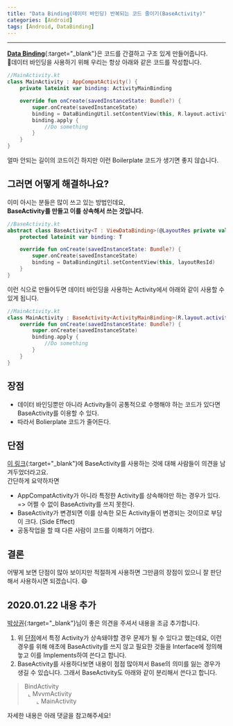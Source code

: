 ```yaml
---
title: "Data Binding(데이터 바인딩) 반복되는 코드 줄이기(BaseActivity)"
categories: [Android]
tags: [Android, DataBinding]
---
```

---
[**Data Binding**](https://developer.android.com/topic/libraries/data-binding){:target="_blank"}은 코드를 간결하고 구조 있게 만들어줍니다.  
데이터 바인딩을 사용하기 위해 우리는 항상 아래와 같은 코드를 작성합니다.

```kotlin
//MainActivity.kt
class MainActivity : AppCompatActivity() {
    private lateinit var binding: ActivityMainBinding

    override fun onCreate(savedInstanceState: Bundle?) {
        super.onCreate(savedInstanceState)
        binding = DataBindingUtil.setContentView(this, R.layout.activity_main)
        binding.apply {
            //Do something
        }
    }
}
```
얼마 안되는 길이의 코드이긴 하지만 이런 Boilerplate 코드가 생기면 좋지 않습니다.  
## 그러면 어떻게 해결하나요?
이미 아시는 분들은 많이 쓰고 있는 방법인데요,  
**BaseActivity를 만들고 이를 상속해서 쓰는 것입니다.**
```kotlin
//BaseActivity.kt
abstract class BaseActivity<T : ViewDataBinding>(@LayoutRes private val layoutResId: Int) : AppCompatActivity() {
    protected lateinit var binding: T

    override fun onCreate(savedInstanceState: Bundle?) {
        super.onCreate(savedInstanceState)
        binding = DataBindingUtil.setContentView(this, layoutResId)
    }
}
```
이런 식으로 만들어두면 데이터 바인딩을 사용하는 Activity에서 아래와 같이 사용할 수 있게 됩니다.
```kotlin
//MainActivity.kt
class MainActivity : BaseActivity<ActivityMainBinding>(R.layout.activity_main) {
    override fun onCreate(savedInstanceState: Bundle?) {
        super.onCreate(savedInstanceState)
        binding.apply {
            //Do something
        }
    }
}
```
## 장점
- 데이터 바인딩뿐만 아니라 Activity들이 공통적으로 수행해야 하는 코드가 있다면 BaseActivity를 이용할 수 있다.
- 따라서 Bolierplate 코드가 줄어든다.

## 단점
[이 링크](https://www.androidpub.com/index.php?mid=devfree&document_srl=2431162){:target="_blank"}에 BaseActivity를 사용하는 것에 대해 사람들이 의견을 남겨두었더라고요.  
간단하게 요약하자면
- AppCompatActivity가 아니라 특정한 Activity를 상속해야만 하는 경우가 있다.  
=> 어쩔 수 없이 BaseActivity를 쓰지 못한다.
- BaseActivity가 변경되면 이를 상속한 모든 Activity들이 변경되는 것이므로 부담이 크다. (Side Effect)
- 공동작업을 할 때 다른 사람이 코드를 이해하기 어렵다.

## 결론
어떻게 보면 단점이 많아 보이지만 적절하게 사용하면 그만큼의 장점이 있으니 잘 판단해서 사용하시면 되겠습니다. 😄

## 2020.01.22 내용 추가
[박상권](https://medium.com/@gun0912){:target="_blank"}님이 좋은 의견을 주셔서 내용을 조금 추가합니다.

1. 위 [단점](./#단점)에서 특정 Activity가 상속돼야할 경우 문제가 될 수 있다고 했는데요, 이런 경우를 위해 애초에 BaseActivity를 쓰지 않고 필요한 것들을 Interface에 정의해눟고 이를 Implements하여 쓴다고 합니다.
2. BaseActivity를 사용하다보면 내용이 점점 많아져서 Base의 의미를 잃는 경우가 생길 수 있습니다. 그래서 BaseActivity도 아래와 같이 분리해서 쓴다고 합니다.  
> BindActivity  
> &nbsp;&nbsp;⌞ MvvmActivity  
> &nbsp;&nbsp;&nbsp;&nbsp;&nbsp;&nbsp;&nbsp;⌞ MainActivity

자세한 내용은 아래 댓글을 참고해주세요!
